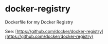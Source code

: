docker-registry
===============

Dockerfile for my Docker Registry

See: [https://github.com/docker/docker-registry](https://github.com/docker/docker-registry)
